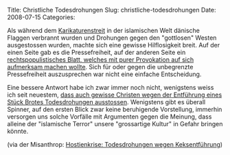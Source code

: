 Title: Christliche Todesdrohungen
Slug: christliche-todesdrohungen
Date: 2008-07-15
Categories:

Als während dem [Karikaturenstreit](http://de.wikipedia.org/wiki/Das_Gesicht_Mohammeds) in der islamischen Welt dänische Flaggen verbrannt wurden und Drohungen gegen den "gottlosen" Westen ausgestossen wurden, machte sich eine gewisse Hilflosigkeit breit. Auf der einen Seite gab es die Pressefreiheit, auf der anderen Seite ein [rechtspopulistisches Blatt, welches mit purer Provokation auf sich aufmerksam machen wollte](http://www.jusozueri.ch/content/?p=130). Sich für oder gegen die unbegrenzte Pressefreiheit auszusprechen war nicht eine einfache Entscheidung.

Eine bessere Antwort habe ich zwar immer noch nicht, wenigstens weiss ich seit neuestem, [dass auch gewisse Christen wegen der Entführung eines Stück Brotes Todesdrohungen ausstossen](http://scienceblogs.com/pharyngula/2008/07/its_a_goddamned_cracker.php). Wenigstens gibt es überall Spinner, auf den ersten Blick zwar keine beruhigende Vorstellung, immerhin versorgen uns solche Vorfälle mit Argumenten gegen die Meinung, dass alleine der "islamische Terror" unsere "grossartige Kultur" in Gefahr bringen könnte.

(via der Misanthrop: [Hostienkrise: Todesdrohungen wegen Keksentführung](http://burnttongue.net/wordpress/hostienkrise-todesdrohungen-wegen-keksentfuehrung/))
